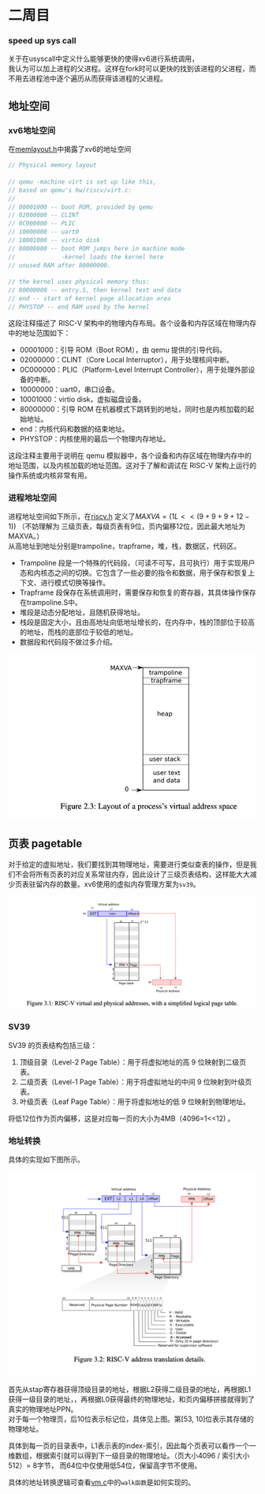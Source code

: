 # 二周目

### speed up sys call
关于在usyscall中定义什么能够更快的使得xv6进行系统调用，  
我认为可以加上进程的父进程。这样在fork时可以更快的找到该进程的父进程，而不用去进程池中逐个遍历从而获得该进程的父进程。

## 地址空间

### xv6地址空间
在[memlayout.h](../kernel/memlayout.h)中揭露了xv6的地址空间
```c
// Physical memory layout

// qemu -machine virt is set up like this,
// based on qemu's hw/riscv/virt.c:
//
// 00001000 -- boot ROM, provided by qemu
// 02000000 -- CLINT
// 0C000000 -- PLIC
// 10000000 -- uart0 
// 10001000 -- virtio disk 
// 80000000 -- boot ROM jumps here in machine mode
//             -kernel loads the kernel here
// unused RAM after 80000000.

// the kernel uses physical memory thus:
// 80000000 -- entry.S, then kernel text and data
// end -- start of kernel page allocation area
// PHYSTOP -- end RAM used by the kernel

```
这段注释描述了 RISC-V 架构中的物理内存布局。各个设备和内存区域在物理内存中的地址范围如下：

* 00001000：引导 ROM（Boot ROM），由 qemu 提供的引导代码。
* 02000000：CLINT（Core Local Interruptor），用于处理核间中断。
* 0C000000：PLIC（Platform-Level Interrupt Controller），用于处理外部设备的中断。
* 10000000：uart0，串口设备。
* 10001000：virtio disk，虚拟磁盘设备。
* 80000000：引导 ROM 在机器模式下跳转到的地址，同时也是内核加载的起始地址。
* end：内核代码和数据的结束地址。
* PHYSTOP：内核使用的最后一个物理内存地址。  

这段注释主要用于说明在 qemu 模拟器中，各个设备和内存区域在物理内存中的地址范围，以及内核加载的地址范围。这对于了解和调试在 RISC-V 架构上运行的操作系统或内核非常有用。
### 进程地址空间

进程地址空间如下所示，在[riscv.h](../kernel/riscv.h) 定义了$MAXVA = (1L << (9 + 9 + 9 + 12 - 1))$ （不妨理解为 三级页表，每级页表有9位，页内偏移12位，因此最大地址为MAXVA。）   
从高地址到地址分别是trampoline，trapframe，堆，栈，数据区，代码区。  
* Trampoline 段是一个特殊的代码段，（可读不可写，且可执行）用于实现用户态和内核态之间的切换。它包含了一些必要的指令和数据，用于保存和恢复上下文、进行模式切换等操作。
* Trapframe 段保存在系统调用时，需要保存和恢复的寄存器，其具体操作保存在trampoline.S中。  
* 堆段是动态分配地址，且随机获得地址。
* 栈段是固定大小，且由高地址向低地址增长的，在内存中，栈的顶部位于较高的地址，而栈的底部位于较低的地址。
* 数据段和代码段不做过多介绍。


<img src="image/进程地址空间.png" width = "800" alt="进程地址空间" />

## 页表 pagetable
对于给定的虚拟地址，我们要找到其物理地址，需要进行类似查表的操作，但是我们不会将所有页表的对应关系常驻内存，因此设计了三级页表结构，这样能大大减少页表驻留内存的数量。xv6使用的虚拟内存管理方案为`sv39`。    

<img src="image/pagetable.png" width = "800" alt="pagetable" />     


### SV39
SV39 的页表结构包括三级：
1. 顶级目录（Level-2 Page Table）：用于将虚拟地址的高 9 位映射到二级页表。
2. 二级页表（Level-1 Page Table）：用于将虚拟地址的中间 9 位映射到叶级页表。
3. 叶级页表（Leaf Page Table）：用于将虚拟地址的低 9 位映射到物理地址。   

将低12位作为页内偏移，这是对应每一页的大小为4MB（4096=1\<\<12\) 。

### 地址转换

具体的实现如下图所示。   

![alt text](image/sv39.png)    

首先从stap寄存器获得顶级目录的地址，根据L2获得二级目录的地址，再根据L1获得一级目录的地址，，再根据L0获得最终的物理地址，和页内偏移拼接就得到了真实的物理地址PPN。  
对于每一个物理页，后10位表示标记位，具体见上图。第[53, 10]位表示其存储的物理地址。   

具体到每一页的目录表中，L1表示表的index-索引，因此每个页表可以看作一个一维数组，根据索引就可以得到下一级目录的物理地址。（页大小4096 / 索引大小512）= 8字节， 而64位中仅使用低54位，保留高字节不使用。   


具体的地址转换逻辑可查看[vm.c](../kernel/vm.c)中的`walk函数`是如何实现的。










